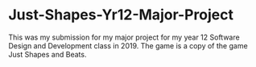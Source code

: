 # Just-Shapes-Yr12-Major-Project
This was my submission for my major project for my year 12 Software Design and Development class in 2019. The game is a copy of the game Just Shapes and Beats.
